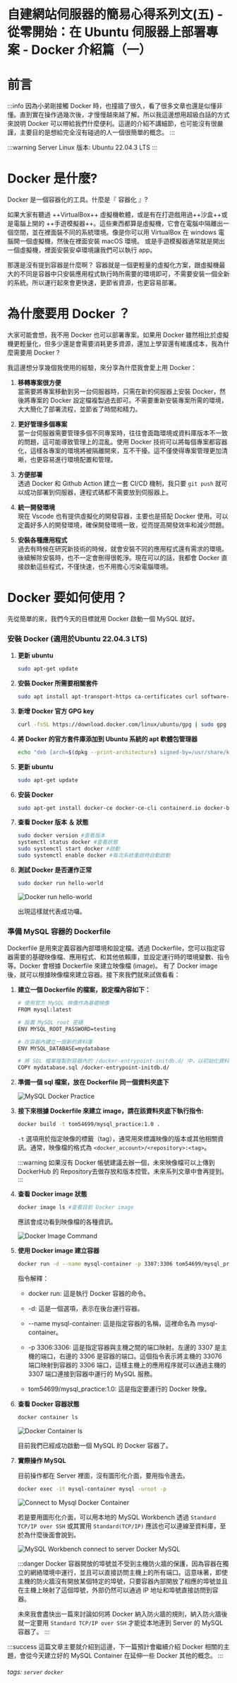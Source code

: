 # 自建網站伺服器的簡易心得系列文(五) - 從零開始：在 Ubuntu 伺服器上部署專案 - Docker 介紹篇（一）

**前言**
===
:::info
因為小弟剛接觸 Docker 時，也撞牆了很久，看了很多文章也還是似懂非懂。直到實在操作過幾次後，才慢慢越來越了解。所以我這邊想用超級白話的方式來說明 Docker 可以帶給我們什麼便利。這邊的介紹不講細節，也可能沒有很嚴謹，主要目的是想給完全沒有碰過的人一個很簡單的概念。
:::  

:::warning
Server Linux 版本: Ubuntu 22.04.3 LTS
:::  

**Docker 是什麼?**  
===

Docker 是一個容器化的工具。什麼是『 容器化 』?  

如果大家有聽過 ++VirtualBox++ 虛擬機軟體，或是有在打遊戲用過++沙盒++或是電腦上開的 ++手遊模擬器++。這些東西都算是虛擬機，它會在電腦中隔離出一個空間，並在裡面裝不同的系統環境。像是你可以用 VirtualBox 在 windows 電腦開一個虛擬機，然後在裡面安裝 macOS 環境。 或是手遊模擬器通常就是開出一個虛擬機，裡面安裝安卓環境讓我們可以執行 app。  

那還是沒有提到容器是什麼啊？ 容器就是一個更輕量的虛擬化方案，跟虛擬機最大的不同是容器中只安裝應用程式執行時所需要的環境即可，不需要安裝一個全新的系統。所以運行起來會更快速，更節省資源，也更容易部署。

**為什麼要用 Docker ？**  
===

大家可能會想，我不用 Docker 也可以部署專案。如果用 Docker 雖然相比於虛擬機更輕量化，但多少還是會需要消耗更多資源，還加上學習還有維護成本，我為什麼需要用 Docker ?  

我這邊想分享幾個我使用的經驗，來分享為什麼我會愛上用 Docker：  

1. **移轉專案很方便**  
    當需要將專案移動到另一台伺服器時，只需在新的伺服器上安裝 Docker，然後將專案的 Docker 設定檔複製過去即可。不需要重新安裝專案所需的環境，大大簡化了部署流程，並節省了時間和精力。

2. **更好管理多個專案**  
    當一台伺服器需要管理多個不同專案時，往往會面臨環境或資料庫版本不一致的問題，這可能導致管理上的混亂。使用 Docker 技術可以將每個專案都容器化，這樣各專案的環境將被隔離開來，互不干擾。這不僅使得專案管理更加清晰，也更容易進行環境配置和管理。  

3. **方便部署**  
    透過 Docker 和 Github Action 建立一套 CI/CD 機制，我只要 `git push` 就可以成功部署到伺服器，連程式碼都不需要放到伺服器上。  

4. **統一開發環境**  
    現在 Vscode 也有提供虛擬化的開發容器，主要也是搭配 Docker 使用。可以定義好多人的開發環境，確保開發環境一致，從而提高開發效率和減少問題。

5. **安裝各種應用程式**  
    過去有時候在研究新技術的時候，就會安裝不同的應用程式還有需求的環境。後續解除安裝時，也不一定會刪得很乾淨。現在可以的話，我都會 Docker 直接啟動這些程式，不僅快速，也不用擔心污染電腦環境。  

**Docker 要如何使用？**
===

先從簡單的來，我們今天的目標就用 Docker 啟動一個 MySQL 就好。  

### **安裝 Docker (適用於Ubuntu 22.04.3 LTS)**  

1. **更新 ubuntu**  

    ``` bash
    sudo apt-get update
    ```  
2. **安裝 Docker 所需要相關套件** 

    ``` bash
    sudo apt install apt-transport-https ca-certificates curl software-properties-common gnupg lsb-release
    ```  
3. **新增 Docker 官方 GPG key**  

    ``` bash
    curl -fsSL https://download.docker.com/linux/ubuntu/gpg | sudo gpg --dearmor -o /usr/share/keyrings/docker-archive-keyring.gpg
    ```  
4. **將 Docker 的官方套件庫添加到 Ubuntu 系統的 apt 軟體包管理器**

    ``` bash
    echo "deb [arch=$(dpkg --print-architecture) signed-by=/usr/share/keyrings/docker-archive-keyring.gpg] https://download.docker.com/linux/ubuntu $(lsb_release -cs) stable" | sudo tee /etc/apt/sources.list.d/docker.list > /dev/null
    ```  
5. **更新 ubuntu**

    ``` bash
    sudo apt-get update
    ```  
6.  **安装 Docker** 

    ``` bash
    sudo apt-get install docker-ce docker-ce-cli containerd.io docker-buildx-plugin docker-compose-plugin
    ```  
7. **查看 Docker 版本 ＆ 狀態** 

    ``` bash
    sudo docker version #查看版本
    systemctl status docker #查看狀態
    sudo systemctl start docker #啟動
    sudo systemctl enable docker #每次系統重啟時自動啟動
    ```  
8. **測試 Docker 是否運作正常**  

    ``` bash
    sudo docker run hello-world
    ```  
    ![Docker run hello-world](https://i.imgur.com/GEiq465.png)  

    出現這樣就代表成功囉。  

### **準備 MySQL 容器的 Dockerfile**  

Dockerfile 是用來定義容器內部環境和設定檔。透過 Dockerfile，您可以指定容器需要的基礎映像檔、應用程式、和其他依賴庫，並設定運行時的環境變數、指令等。Docker 會根據 Dockerfile 來建立映像檔 (image)。 有了 Docker image 後，就可以根據映像檔來建立容器。接下來我們就來試做看看：  

1. **建立一個 Dockerfile 的檔案，設定檔內容如下：**

    ``` bash
    # 使用官方 MySQL 映像作為基礎映像
    FROM mysql:latest

    # 設置 MySQL root 密碼
    ENV MYSQL_ROOT_PASSWORD=testing

    # 在容器內建立一個新的資料庫
    ENV MYSQL_DATABASE=mydatabase

    # 將 SQL 檔案複製到容器內的 /docker-entrypoint-initdb.d/ 中，以初始化資料庫
    COPY mydatabase.sql /docker-entrypoint-initdb.d/
    ```  
2. **準備一個 sql 檔案，放在 Dockerfile 同一個資料夾底下**

    ![MySQL Docker Practice ](https://i.imgur.com/3j5wsYe.png)  

3. **接下來根據 Dockerfile 來建立 image，請在該資料夾底下執行指令:** 

    ``` bash
    docker build -t tom54699/mysql_practice:1.0 .
    ```  
    `-t` 選項用於指定映像的標籤（tag），通常用來標識映像的版本或其他相關資訊。通常，映像檔的格式為 `<docker_account>/<repository>:<tag>`。

    :::warning
    如果沒有 Docker 帳號建議去辦一個，未來映像檔可以上傳到 DockerHub 的 Repository去做存放和版本控管。未來系列文章中會再提到。
    :::  

4. **查看 Docker image 狀態**

    ``` bash
    docker image ls #查看目前 Docker image
    ```  
    應該會成功看到映像檔的各種資訊。

    ![Docker Image Command](https://i.imgur.com/YmGiVeQ.png)  

5. **使用 Docker image 建立容器**  

    ``` bash
    docker run -d --name mysql-container -p 3307:3306 tom54699/mysql_practice:1.0  
    ```  
    指令解釋：  
    - docker run: 這是執行 Docker 容器的命令。

    - -d: 這是一個選項，表示在後台運行容器。

    - --name mysql-container: 這是指定容器的名稱，這裡命名為 mysql-container。

    - -p 3306:3306: 這是指定容器與主機之間的端口映射。左邊的 3307 是主機的端口，右邊的 3306 是容器的端口。這個指令表示將主機的 33076 端口映射到容器的 3306 端口，這樣主機上的應用程序就可以通過主機的 3307 端口連接到容器中運行的 MySQL 服務。

    - tom54699/mysql_practice:1.0: 這是指定要運行的 Docker 映像。  

7. **查看 Docker 容器狀態**  

    ``` bash
    docker container ls
    ```  
    ![Docker Container ls](https://i.imgur.com/mhSCVtO.png)  

    目前我們已經成功啟動一個 MySQL 的 Docker 容器了。

8. **實際操作 MySQL** 

    目前操作都在 Server 裡面，沒有圖形化介面，要用指令進去。

    ``` bash
    docker exec -it mysql-container mysql -uroot -p
    ``` 
    ![Connect to Mysql Docker Container](https://i.imgur.com/HVVMAfb.png)  

    若是要用圖形化介面，可以用本地的 MySQL Workbench 透過 `Standard TCP/IP over SSH` 或其實用 `Standard(TCP/IP)` 應該也可以連線至資料庫，至於為什麼後面會說到。

    ![MySQL Workbench connect to server Docker MySQL](https://i.imgur.com/Ibp50Rq.png)  

    :::danger
    Docker 容器開放的埠號並不受到主機防火牆的保護，因為容器在獨立的網絡環境中運行，並且可以直接訪問主機上的所有端口。這意味著，即使主機的防火牆沒有開放某個特定的埠號，只要容器內部開放了相應的埠號並且在主機上映射了這個埠號，外部仍然可以通過 IP 地址和埠號直接訪問到容器。  

    未來我會盡快出一篇來討論如何將 Docker 納入防火牆的規則，納入防火牆後就一定要用 `Standard TCP/IP over SSH` 才能從本地連到 Server 的 MySQL 容器了。
    :::

:::success
這篇文章主要就介紹到這邊，下一篇預計會繼續介紹 Docker 相關的主題，會從今天建立好的 MySQL Container 在延伸一些 Docker 其他的概念。
::: 

###### tags: `server` `docker`







